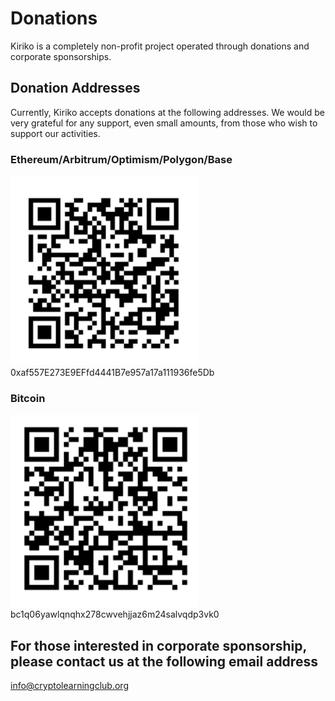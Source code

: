 # Donations

Kiriko is a completely non-profit project operated through donations and corporate sponsorships.

## Donation Addresses

Currently, Kiriko accepts donations at the following addresses. We would be very grateful for any support, even small amounts, from those who wish to support our activities.

### Ethereum/Arbitrum/Optimism/Polygon/Base

<img src="./images/qr-ethereum.png" width="300">
0xaf557E273E9EFfd4441B7e957a17a111936fe5Db

### Bitcoin

<img src="./images/qr-bitcoin.png" width="300">
bc1q06yawlqnqhx278cwvehjjaz6m24salvqdp3vk0

## For those interested in corporate sponsorship, please contact us at the following email address

info@cryptolearningclub.org